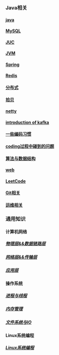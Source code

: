

### Java相关
#### [java](/docs/tech/javaBase.md)
#### [MySQL](/docs/tech/MySQL.md)
#### [JUC](/docs/tech/JUC.md)
#### [JVM](/docs/tech/JVM.md)
#### [Spring](/docs/tech/spring.md)
#### [Redis](/docs/tech/Redis.md)
#### [分布式](/docs/tech/分布式.md)
#### [拾贝](/docs/tech/拾贝.md)
#### [netty](/docs/tech/netty.md)
#### [introduction of kafka](/docs/tech/kafka-0.md)
#### [一些编码习惯](/docs/tech/coding_suggestions.md)
#### [coding过程中碰到的问题](/docs/tech/碰到的问题.md)
#### [算法与数据结构](/docs/tech/algorithm.md)
#### [web](/docs/tech/web.md)
#### [LeetCode](/docs/tech/leetCode.md)
#### [Git相关](/docs/tech/git.md)
#### [运维相关](/docs/tech/运维相关.md)
### 通用知识
#### 计算机网络
##### [物理层&&数据链路层](/docs/计算机基础/计算机网络_0.md)
##### [网络层&&传输层](/docs/计算机基础/计算机网络_1.md)
##### [应用层](/docs/计算机基础/计算机网路_2.md)
#### 操作系统
##### [进程与线程](/docs/计算机基础/操作系统_0.md)
##### [内存管理](/docs/计算机基础/操作系统_1.md)
##### [文件系统与IO](/docs/计算机基础/操作系统_2.md)
#### Linux系统编程
##### [Linux系统编程](/docs/计算机基础/Linux系统编程.md)

